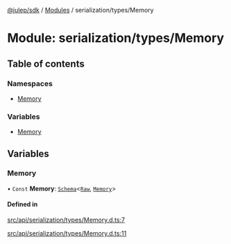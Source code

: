 [@julep/sdk](../README.md) / [Modules](../modules.md) / serialization/types/Memory

# Module: serialization/types/Memory

## Table of contents

### Namespaces

- [Memory](serialization_types_Memory.Memory.md)

### Variables

- [Memory](serialization_types_Memory.md#memory)

## Variables

### Memory

• `Const` **Memory**: [`Schema`](core_schemas_Schema.md#schema)\<[`Raw`](serialization_types_Memory.Memory.md#raw), [`Memory`](api_types_Memory.md#memory)\>

#### Defined in

[src/api/serialization/types/Memory.d.ts:7](https://github.com/julep-ai/samantha-monorepo/blob/9aefd53/sdks/js/src/api/serialization/types/Memory.d.ts#L7)

[src/api/serialization/types/Memory.d.ts:11](https://github.com/julep-ai/samantha-monorepo/blob/9aefd53/sdks/js/src/api/serialization/types/Memory.d.ts#L11)
